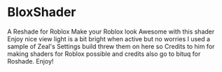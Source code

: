 # BloxShader
A Reshade for Roblox
Make your Roblox look Awesome with this shader
Enjoy nice view
light is a bit bright when active
but no worries
I used a sample of Zeal's Settings build threw them on here so 
Credits to him for making shaders for Roblox possible and credits also go to
bituq for Roshade. Enjoy!
